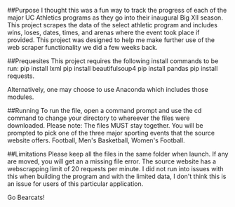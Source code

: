 
##Purpose
I thought this was a fun way to track the progress of each of the major UC Athletics programs as they go into their inaugural Big XII season. 
This project scrapes the data of the select athletic program and includes wins, loses, dates, times, and arenas where the event took place if provided. 
This project was designed to help me make further use of the web scraper functionality we did a few weeks back. 

##Prequesites 
This project requires the following install commands to be run:
pip install lxml
pip install beautifulsoup4
pip install pandas
pip install requests. 

Alternatively, one may choose to use Anaconda which includes those modules. 

##Running
To run the file, open a command prompt and use the cd command to change your directory to whereever the files were downloaded. Please note: The files MUST stay together. 
You will be prompted to pick one of the three major sporting events that the source website offers. Football, Men's Basketball, Women's Football. 

##Limitations
Please keep all the files in the same folder when launch. If any are moved, you will get an a missing file error. 
The source website has a webscrapping limit of 20 requests per minute. I did not run into issues with this when building the program and with the limited data, I don't think this is an issue for users of this particular application. 

Go Bearcats!
